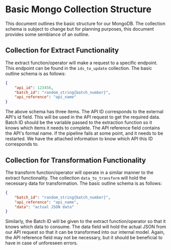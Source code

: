 # Basic Mongo Collection Structure

This document outlines the basic structure for our MongoDB.
The collection schema is subject to change but for planning purposes,
this document provides some semblance of an outline.

## Collection for Extract Functionality

The extract function/operator will make a request to a specific endpoint.
This endpoint can be found in the `ids_to_update` collection.
The basic outline schema is as follows:

```json
{
    "api_id": 123456,
    "batch_id": "random_string{batch_number}",
    "api_reference": "api_name"
}
```

The above schema has three items.
The API ID corresponds to the external API's id field. This will be used in the
API request to get the required data.
Batch ID should be the variable passed to the extraction function so it knows
which items it needs to complete.
The API reference field contains the API's formal name. If the pipeline fails
at some point, and it needs to be restarted. We have the attached information
to know which API this ID corresponds to.

## Collection for Transformation Functionality

The transform function/operator will operate in a similar manner to the
extract functionality. The collection `data_to_transform` will hold the
necessary data for transformation. The basic outline schema is as follows:

```json
{
    "batch_id": "random_string{batch_number}",
    "api_reference": "api_name",
    "data": "actual JSON data"
}

```

Similarly, the Batch ID will be given to the extract function/operator so that
it knows which data to consume.
The data field will hold the actual JSON from our API request so that it can be
transformed into our internal model.
Again, the API reference field may not be necessary, but it should be beneficial
to have in case of unforeseen errors.
